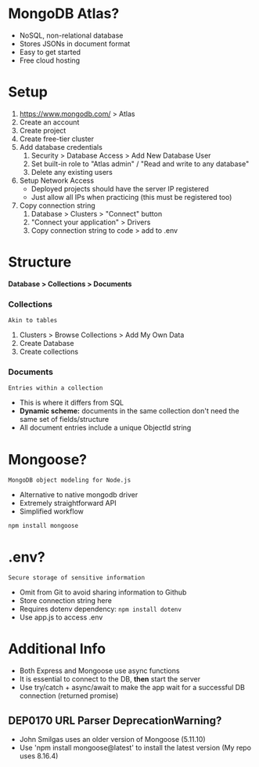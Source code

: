 # MongoDB Atlas?
- NoSQL, non-relational database
- Stores JSONs in document format
- Easy to get started
- Free cloud hosting


# Setup
1. https://www.mongodb.com/ > Atlas
2. Create an account
3. Create project
4. Create free-tier cluster
5. Add database credentials
	1. Security > Database Access > Add New Database User
	2. Set built-in role to "Atlas admin" / "Read and write to any database"
	3. Delete any existing users
6. Setup Network Access
	- Deployed projects should have the server IP registered
	- Just allow all IPs when practicing (this must be registered too)
7. Copy connection string
	1. Database > Clusters > "Connect" button
	2. "Connect your application" > Drivers
	3. Copy connection string to code > add to .env

# Structure
**Database > Collections > Documents**
### Collections
	Akin to tables

1. Clusters > Browse Collections > Add My Own Data
2. Create Database
3. Create collections 

### Documents
	Entries within a collection

- This is where it differs from SQL
- **Dynamic scheme:** documents in the same collection don't need the same set of fields/structure
- All document entries include a unique ObjectId string

# Mongoose?
	MongoDB object modeling for Node.js

- Alternative to native mongodb driver
- Extremely straightforward API
- Simplified workflow

`npm install mongoose`


# .env?
	Secure storage of sensitive information
- Omit from Git to avoid sharing information to Github
- Store connection string here
- Requires dotenv dependency: `npm install dotenv`
- Use app.js to access .env


# Additional Info
- Both Express and Mongoose use async functions
- It is essential to connect to the DB, **then** start the server
- Use try/catch + async/await to make the app wait for a successful DB connection (returned promise)


## DEP0170 URL Parser DeprecationWarning?
- John Smilgas uses an older version of Mongoose (5.11.10)
- Use 'npm install mongoose@latest' to install the latest version (My repo uses 8.16.4)